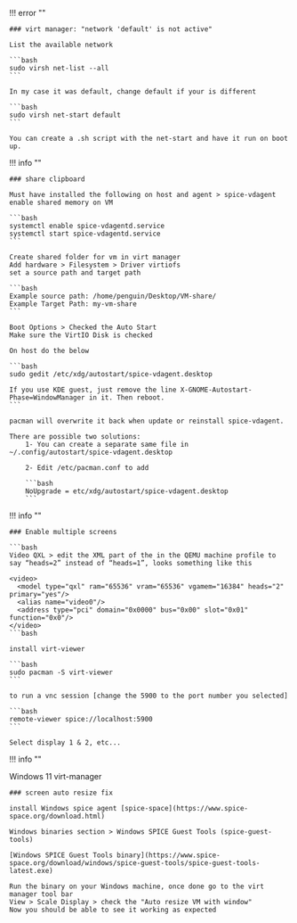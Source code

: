 !!! error ""

	### virt manager: "network 'default' is not active"
	
	List the available network

	```bash
	sudo virsh net-list --all
	```
	
	In my case it was default, change default if your is different
	
	```bash
	sudo virsh net-start default
	```

	You can create a .sh script with the net-start and have it run on boot up.	
	

!!! info ""

	### share clipboard
	
    Must have installed the following on host and agent > spice-vdagent
	enable shared memory on VM
	
    ```bash
    systemctl enable spice-vdagentd.service
	systemctl start spice-vdagentd.service
    ```

	Create shared folder for vm in virt manager
	Add hardware > Filesystem > Driver virtiofs
	set a source path and target path
	
    ```bash
    Example source path: /home/penguin/Desktop/VM-share/
	Example Target Path: my-vm-share
    ```

	Boot Options > Checked the Auto Start
	Make sure the VirtIO Disk is checked

	On host do the below
	
    ```bash
    sudo gedit /etc/xdg/autostart/spice-vdagent.desktop

    If you use KDE guest, just remove the line X-GNOME-Autostart-Phase=WindowManager in it. Then reboot.
    ```
	
    pacman will overwrite it back when update or reinstall spice-vdagent.

	There are possible two solutions:
	    1- You can create a separate same file in ~/.config/autostart/spice-vdagent.desktop

	    2- Edit /etc/pacman.conf to add

        ```bash
        NoUpgrade = etc/xdg/autostart/spice-vdagent.desktop
        ```


!!! info ""

	### Enable multiple screens	
	
	```bash
	Video QXL > edit the XML part of the in the QEMU machine profile to say “heads=2” instead of “heads=1”, looks something like this

	<video>
	  <model type="qxl" ram="65536" vram="65536" vgamem="16384" heads="2" primary="yes"/>
	  <alias name="video0"/>
	  <address type="pci" domain="0x0000" bus="0x00" slot="0x01" function="0x0"/>
	</video>
	```bash

	install virt-viewer

	```bash
	sudo pacman -S virt-viewer
	```

	to run a vnc session [change the 5900 to the port number you selected]

	```bash
	remote-viewer spice://localhost:5900
	```

	Select display 1 & 2, etc...


!!! info ""

Windows 11 virt-manager

	### screen auto resize fix
	
	install Windows spice agent [spice-space](https://www.spice-space.org/download.html)
	
	Windows binaries section > Windows SPICE Guest Tools (spice-guest-tools)
	
	[Windows SPICE Guest Tools binary](https://www.spice-space.org/download/windows/spice-guest-tools/spice-guest-tools-latest.exe)
	
	Run the binary on your Windows machine, once done go to the virt manager tool bar
	View > Scale Display > check the "Auto resize VM with window"
	Now you should be able to see it working as expected

